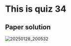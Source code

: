 # This is quiz 34

## Paper solution
![20250128_200532](https://github.com/user-attachments/assets/fc93031b-de3b-4041-8bce-9d3d367a348b)
